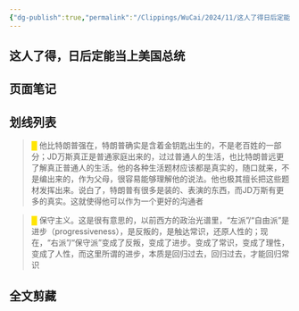```yaml
---
{"dg-publish":true,"permalink":"/Clippings/WuCai/2024/11/这人了得日后定能当上美国总统-20241106/"}
---
```



## 这人了得，日后定能当上美国总统 

## 页面笔记


## 划线列表
> <font color="#FFE500">█  </font>他比特朗普强在，特朗普确实是含着金钥匙出生的，不是老百姓的一部分；JD万斯真正是普通家庭出来的，过过普通人的生活，也比特朗普远更了解真正普通人的生活。他的各种生活题材应该都是真实的，随口就来，不是编出来的，作为父母，很容易能够理解他的说法。他也极其擅长把这些题材发挥出来。说白了，特朗普有很多是装的、表演的东西，而JD万斯有更多的真实。这就使得他可以作为一个更好的沟通者

> <font color="#FFE500">█  </font>保守主义。这是很有意思的，以前西方的政治光谱里，“左派”/“自由派”是进步（progressiveness），是反叛的，是触达常识，还原人性的；现在，“右派”/“保守派”变成了反叛，变成了进步。变成了常识，变成了理性，变成了人性，而这里所谓的进步，本质是回归过去，回归过去，才能回归常识


## 全文剪藏

